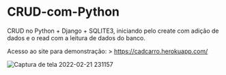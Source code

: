 # CRUD-com-Python
CRUD no Python + Django + SQLITE3, iniciando pelo create com adição de dados e o read com a leitura de dados do banco.

Acesso ao site para demonstração: > https://cadcarro.herokuapp.com/



![Captura de tela 2022-02-21 231157](https://user-images.githubusercontent.com/27660298/155056327-55c03dc7-a542-4d9a-bb14-919d500df5c1.jpg)
